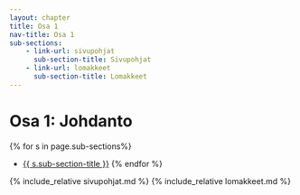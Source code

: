 ```yaml
---
layout: chapter
title: Osa 1
nav-title: Osa 1
sub-sections:
    - link-url: sivupohjat
      sub-section-title: Sivupohjat
    - link-url: lomakkeet
      sub-section-title: Lomakkeet
---
```

# Osa 1: Johdanto

{% for s in page.sub-sections%}
* [{{ s.sub-section-title }}](#{{s.link-url}})
{% endfor %}

{% include_relative sivupohjat.md %}
{% include_relative lomakkeet.md %}
